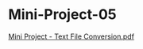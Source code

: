 # Mini-Project-05
[Mini Project - Text File Conversion.pdf](https://github.com/user-attachments/files/20745958/Mini.Project.-.Text.File.Conversion.pdf)
